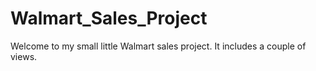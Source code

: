 # Walmart_Sales_Project
Welcome to my small little Walmart sales project. It includes a couple of views.
